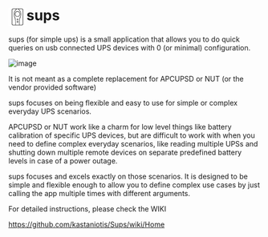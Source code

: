 # <img src="https://raw.githubusercontent.com/kastaniotis/Sups/master/Sups/ups.png" style="width:36px;" valign="middle">sups

sups (for simple ups) is a small application that allows you to do quick queries on usb connected UPS devices with 0 (or minimal) configuration.

![image](https://github.com/kastaniotis/Sups/assets/1822122/d1fa5cc5-8d71-4c1c-851a-eb9369be1087)

It is not meant as a complete replacement for APCUPSD or NUT (or the vendor provided software) 

sups focuses on being flexible and easy to use for simple or complex everyday UPS scenarios. 

APCUPSD or NUT work like a charm for low level things like battery calibration of specific UPS devices, but are difficult to work with when you need to define complex everyday scenarios, like reading multiple UPSs and shutting down multiple remote devices on separate predefined battery levels in case of a power outage.

sups focuses and excels exactly on those scenarios. It is designed to be simple and flexible enough to allow you to define complex use cases by just calling the app multiple times with different arguments. 

For detailed instructions, please check the WIKI

https://github.com/kastaniotis/Sups/wiki/Home
